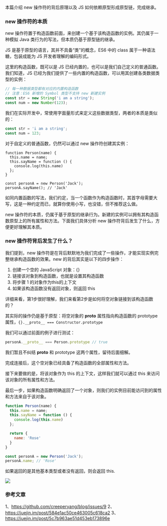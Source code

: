 本篇介绍 new 操作符的背后原理以及 JS 如何依赖原型形成原型链，完成继承。

### new 操作符的本质

new 操作符置于构造函数前面，来创建一个基于该构造函数的实例。其仍属于一种模拟 Java 类行为的写法，但本质仍基于原型链的继承。

JS 是基于原型的语言，其并不具备“类”的概念，ES6 中的 class 属于一种语法糖，包装成能为 JS 开发者理解的编码形式。

这里的构造函数，既可以是 JS 已经内置的，也可以是我们自己定义的普通函数。我们知道，JS 已经为我们提供了一些内置的构造函数，可以用其创建各类数据类型的实例：

``` js
// 每一种数据类型都有对应的内置构造函数
// 注意：ES6 新增的 Symbol 类型不支持 new 新建实例
const str = new String('i am a string');
const num = new Number(123);
```

我们在实际开发中，常使用字面量形式来定义这些数据类型，两者的本质是类似的：

``` js
const str = 'i am a string';
const num = 123;
```

对于自定义的普通函数，仍然可以通过 new 操作符创建其实例：

``` JS
function Person(name) {
  this.name = name;
  this.sayName = function () {
    console.log(this.name)
  };
}

const personA = new Person('Jack');
personA.sayName(); // 'Jack'
```

如同内置函数的写法，我们约定，当一个函数作为构造函数时，其首字母需要大写，这是一种约定而已，就算你使用小写，也没错，但不推荐这么做。

new 操作符的本质，仍属于基于原型的继承行为。新建的实例可以拥有其构造函数原型上的所有属性和方法。下面我们具体分析 new 操作符背后发生了什么，方便更好理解其本质。

### new 操作符背后发生了什么？

我们提到，new 操作符是在背后默默地为我们完成了一些操作，才能实现实例完整继承构造函数的效果。new 的背后其实是以下的四步操作：

1. 创建一个空的 JavaScript 对象：{}
2. 链接该对象到构造函数，也就是设置其构造函数
3. 将步骤 1 的对象作为this的上下文
4. 如果该构造函数没有返回对象，则返回 this

详细来看，第1步很好理解，我们来看第2步是如何将空对象链接到该构造函数的？

其实际的操作仍是基于原型：将空对象的 __proto__ 属性指向构造函数的 prototype 属性，`{}.__proto__ === Constructor.prototype`

我们可以通过前面的例子进行测试：

``` js
personA.__proto__ === Person.prototype // true
```

我们暂且不纠结 __proto__ 和 prototype 这两个属性，留待后面细解。

完成连接后，这个空对象已经具备了构造函数的全部属性和方法。

接下来要做的是，将该对象作为 this 的上下文，这样我们就可以通过 this 来访问该对象的所有属性和方法。

最后一步，如果构造函数明确返回了一个对象，则我们的实例目前能访问到的属性和方法来自于该对象。

``` js
function Person(name) {
  this.name = name;
  this.sayName = function () {
    console.log(this.name)
  };

  return {
    name: 'Rose'
  }
}

const personA = new Person('Jack');
personA.name; // 'Rose'
```

如果返回的是其他基本类型或者没有返回，则会返回 this.

![](https://pic1.zhimg.com/80/e83bca5f1d1e6bf359d1f75727968c11_hd.jpg)

### 参考文章

1、https://github.com/creeperyang/blog/issues/9
2、https://juejin.im/post/584e1ac50ce463005c618ca2
3、https://juejin.im/post/5c7b963ae51d453eb173896e